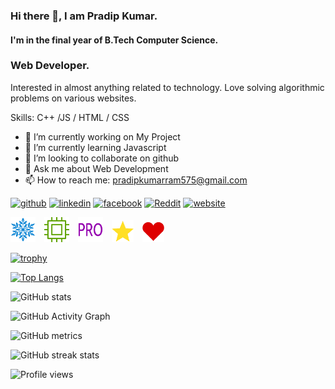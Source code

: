 ### Hi there 👋, I am Pradip Kumar.
#### I'm in the final year of B.Tech Computer Science.

### Web Developer.
Interested in almost anything 
related to technology.  Love solving algorithmic problems on various websites. 

Skills: C++ /JS / HTML / CSS 

- 🔭 I’m currently working on My Project 
- 🌱 I’m currently learning Javascript 
- 👯 I’m looking to collaborate on github 
- 💬 Ask me about Web Development 
- 📫 How to reach me: pradipkumarram575@gmail.com 


[<img src='https://cdn.jsdelivr.net/npm/simple-icons@3.0.1/icons/github.svg' alt='github' height='40'>](https://github.com/pradippk1998)  [<img src='https://cdn.jsdelivr.net/npm/simple-icons@3.0.1/icons/linkedin.svg' alt='linkedin' height='40'>](https://www.linkedin.com/in/pradip-kumar-34b71b172/)  [<img src='https://cdn.jsdelivr.net/npm/simple-icons@3.0.1/icons/facebook.svg' alt='facebook' height='40'>](https://www.facebook.com/profile.php?id=100035005914214)  [<img src='https://cdn.jsdelivr.net/npm/simple-icons@3.0.1/icons/reddit.svg' alt='Reddit' height='40'>](https://www.reddit.com/user/pradipkr)  [<img src='https://cdn.jsdelivr.net/npm/simple-icons@3.0.1/icons/icloud.svg' alt='website' height='40'>](https://www.codechef.com/users/pradip1998)  

<a href='https://archiveprogram.github.com/'><img src='https://raw.githubusercontent.com/acervenky/animated-github-badges/master/assets/acbadge.gif' width='40' height='40'></a> <a href='https://docs.github.com/en/developers'><img src='https://raw.githubusercontent.com/acervenky/animated-github-badges/master/assets/devbadge.gif' width='40' height='40'></a> <a href='https://github.com/pricing'><img src='https://raw.githubusercontent.com/acervenky/animated-github-badges/master/assets/pro.gif' width='40' height='40'></a> <a href='https://stars.github.com/'><img src='https://raw.githubusercontent.com/acervenky/animated-github-badges/master/assets/starbadge.gif' width='35' height='35'></a> <a href='https://docs.github.com/en/github/supporting-the-open-source-community-with-github-sponsors'><img src='https://raw.githubusercontent.com/acervenky/animated-github-badges/master/assets/sponsorbadge.gif' width='35' height='35'></a> 

[![trophy](https://github-profile-trophy.vercel.app/?username=pradippk1998)](https://github.com/ryo-ma/github-profile-trophy)

[![Top Langs](https://github-readme-stats.vercel.app/api/top-langs/?username=pradippk1998)](https://github.com/anuraghazra/github-readme-stats)

![GitHub stats](https://github-readme-stats.vercel.app/api?username=pradippk1998&show_icons=true&count_private=true)  

![GitHub Activity Graph](https://activity-graph.herokuapp.com/graph?username=pradippk1998)  

![GitHub metrics](https://metrics.lecoq.io/pradippk1998)  

![GitHub streak stats](https://github-readme-streak-stats.herokuapp.com/?user=pradippk1998)  

![Profile views](https://gpvc.arturio.dev/pradippk1998)  
